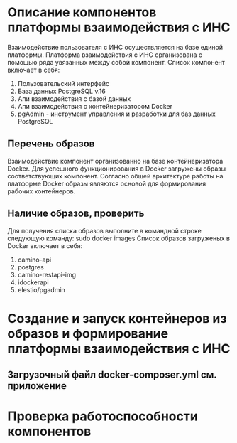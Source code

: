 # Описание компонентов платформы взаимодействия с ИНС

Взаимодействие пользователя с ИНС осуществляется на базе единой платформы. Платформа взаимодействия с ИНС организована с помощью ряда увязанных между собой компонент. Список компонент включает в себя:
1. Пользовательский интерфейс
2. База данных PostgreSQL v.16 
3. Апи взаимодействия с базой данных
4. Апи взаимодействия с контейнеризатором Docker
5. pgAdmin - инструмент управления и разработки для баз данных PostgreSQL

## Перечень образов

Взаимодействие компонент организованно на базе контейнеризатора Docker. Для успешного функционирования в Docker загружены образы соответствующих компонент. Согласно общей архитектуре работы на платформе Docker образы являются основой для формирования рабочих контейнеров.

## Наличие образов, проверить 

Для получения списка образов выполните в командной строке следующую команду:
sudo docker images 
Список образов загруженых в Docker включает в себя:
1. camino-api
2. postgres
3. camino-restapi-img
4. idockerapi
5. elestio/pgadmin

# Создание и запуск контейнеров из образов и формирование платформы взаимодействия с ИНС 

## Загрузочный файл docker-composer.yml см. приложение

# Проверка работоспособности компонентов
